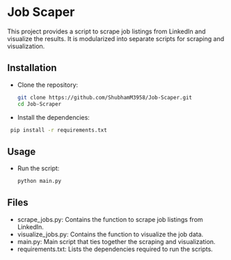 # Job Scaper
 This project provides a script to scrape job listings from LinkedIn and visualize the results. It is modularized into separate scripts for scraping and visualization.

## Installation
* Clone the repository:
  ```bash
  git clone https://github.com/ShubhamM3958/Job-Scaper.git
  cd Job-Scraper

* Install the dependencies:
 ```bash
  pip install -r requirements.txt
```

## Usage
* Run the script:
  ```bash
  python main.py

## Files
* scrape_jobs.py: Contains the function to scrape job listings from LinkedIn.
* visualize_jobs.py: Contains the function to visualize the job data.
* main.py: Main script that ties together the scraping and visualization.
* requirements.txt: Lists the dependencies required to run the scripts.
